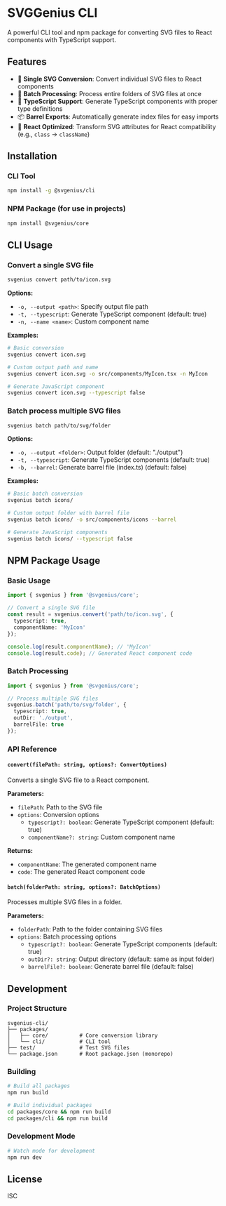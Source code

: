 # SVGGenius CLI

A powerful CLI tool and npm package for converting SVG files to React components with TypeScript support.

## Features

- 🎯 **Single SVG Conversion**: Convert individual SVG files to React components
- 📁 **Batch Processing**: Process entire folders of SVG files at once
- 🔧 **TypeScript Support**: Generate TypeScript components with proper type definitions
- 📦 **Barrel Exports**: Automatically generate index files for easy imports
- 🎨 **React Optimized**: Transform SVG attributes for React compatibility (e.g., `class` → `className`)

## Installation

### CLI Tool

```bash
npm install -g @svgenius/cli
```

### NPM Package (for use in projects)

```bash
npm install @svgenius/core
```

## CLI Usage

### Convert a single SVG file

```bash
svgenius convert path/to/icon.svg
```

**Options:**
- `-o, --output <path>`: Specify output file path
- `-t, --typescript`: Generate TypeScript component (default: true)
- `-n, --name <name>`: Custom component name

**Examples:**
```bash
# Basic conversion
svgenius convert icon.svg

# Custom output path and name
svgenius convert icon.svg -o src/components/MyIcon.tsx -n MyIcon

# Generate JavaScript component
svgenius convert icon.svg --typescript false
```

### Batch process multiple SVG files

```bash
svgenius batch path/to/svg/folder
```

**Options:**
- `-o, --output <folder>`: Output folder (default: "./output")
- `-t, --typescript`: Generate TypeScript components (default: true)
- `-b, --barrel`: Generate barrel file (index.ts) (default: false)

**Examples:**
```bash
# Basic batch conversion
svgenius batch icons/

# Custom output folder with barrel file
svgenius batch icons/ -o src/components/icons --barrel

# Generate JavaScript components
svgenius batch icons/ --typescript false
```

## NPM Package Usage

### Basic Usage

```typescript
import { svgenius } from '@svgenius/core';

// Convert a single SVG file
const result = svgenius.convert('path/to/icon.svg', {
  typescript: true,
  componentName: 'MyIcon'
});

console.log(result.componentName); // 'MyIcon'
console.log(result.code); // Generated React component code
```

### Batch Processing

```typescript
import { svgenius } from '@svgenius/core';

// Process multiple SVG files
svgenius.batch('path/to/svg/folder', {
  typescript: true,
  outDir: './output',
  barrelFile: true
});
```

### API Reference

#### `convert(filePath: string, options?: ConvertOptions)`

Converts a single SVG file to a React component.

**Parameters:**
- `filePath`: Path to the SVG file
- `options`: Conversion options
  - `typescript?: boolean`: Generate TypeScript component (default: true)
  - `componentName?: string`: Custom component name

**Returns:**
- `componentName`: The generated component name
- `code`: The generated React component code

#### `batch(folderPath: string, options?: BatchOptions)`

Processes multiple SVG files in a folder.

**Parameters:**
- `folderPath`: Path to the folder containing SVG files
- `options`: Batch processing options
  - `typescript?: boolean`: Generate TypeScript components (default: true)
  - `outDir?: string`: Output directory (default: same as input folder)
  - `barrelFile?: boolean`: Generate barrel file (default: false)

## Development

### Project Structure

```
svgenius-cli/
├── packages/
│   ├── core/          # Core conversion library
│   └── cli/           # CLI tool
├── test/              # Test SVG files
└── package.json       # Root package.json (monorepo)
```

### Building

```bash
# Build all packages
npm run build

# Build individual packages
cd packages/core && npm run build
cd packages/cli && npm run build
```

### Development Mode

```bash
# Watch mode for development
npm run dev
```

## License

ISC 
